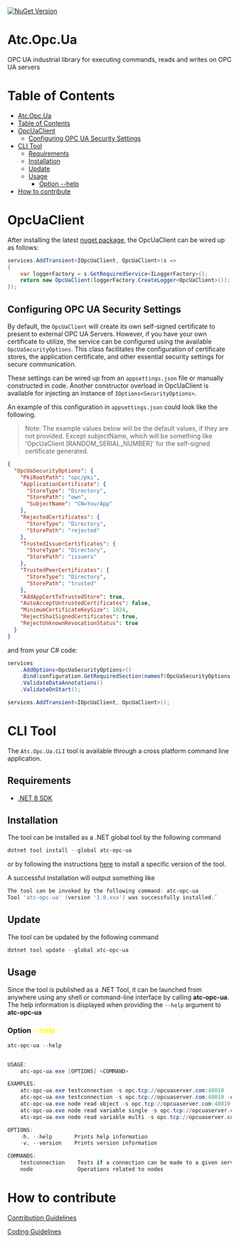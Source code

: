 [![NuGet Version](https://img.shields.io/nuget/v/atc.opc.ua.svg?logo=nuget&style=for-the-badge)](https://www.nuget.org/packages/atc.opc.ua)

# Atc.Opc.Ua

OPC UA industrial library for executing commands, reads and writes on OPC UA servers

# Table of Contents

- [Atc.Opc.Ua](#atcopcua)
- [Table of Contents](#table-of-contents)
- [OpcUaClient](#opcuaclient)
  - [Configuring OPC UA Security Settings](#configuring-opc-ua-security-settings)
- [CLI Tool](#cli-tool)
  - [Requirements](#requirements)
  - [Installation](#installation)
  - [Update](#update)
  - [Usage](#usage)
    - [Option --help](#option---help)
- [How to contribute](#how-to-contribute)

# OpcUaClient

After installing the latest [nuget package](https://www.nuget.org/packages/atc.opc.ua), the OpcUaClient can be wired up as follows:

```csharp
services.AddTransient<IOpcUaClient, OpcUaClient>(s =>
{
    var loggerFactory = s.GetRequiredService<ILoggerFactory>();
    return new OpcUaClient(loggerFactory.CreateLogger<OpcUaClient>());
});
```

## Configuring OPC UA Security Settings

By default, the `OpcUaClient` will create its own self-signed certificate to present to external OPC UA Servers. However, if you have your own certificate to utilize, the service can be configured using the available `OpcUaSecurityOptions`. This class facilitates the configuration of certificate stores, the application certificate, and other essential security settings for secure communication.

These settings can be wired up from an `appsettings.json` file or manually constructed in code. Another constructor overload in OpcUaClient is available for injecting an instance of `IOptions<SecurityOptions>`.

An example of this configuration in `appsettings.json` could look like the following.

> Note: The example values below will be the default values, if they are not provided.
Except subjectName, which will be something like 'OpcUaClient [RANDOM_SERIAL_NUMBER]' for the self-signed certificate generated.

```json
{
  "OpcUaSecurityOptions": {
    "PkiRootPath": "opc/pki",
    "ApplicationCertificate": {
      "StoreType": "Directory",
      "StorePath": "own",
      "SubjectName": "CN=YourApp"
    },
    "RejectedCertificates": {
      "StoreType": "Directory",
      "StorePath": "rejected"
    },
    "TrustedIssuerCertificates": {
      "StoreType": "Directory",
      "StorePath": "issuers"
    },
    "TrustedPeerCertificates": {
      "StoreType": "Directory",
      "StorePath": "trusted"
    },
    "AddAppCertToTrustedStore": true,
    "AutoAcceptUntrustedCertificates": false,
    "MinimumCertificateKeySize": 1024,
    "RejectSha1SignedCertificates": true,
    "RejectUnknownRevocationStatus": true
  }
}
```

and from your C# code:

```csharp
services
    .AddOptions<OpcUaSecurityOptions>()
    .Bind(configuration.GetRequiredSection(nameof(OpcUaSecurityOptions)))
    .ValidateDataAnnotations()
    .ValidateOnStart();

services.AddTransient<IOpcUaClient, OpcUaClient>();
```

# CLI Tool

The `Atc.Opc.Ua.CLI` tool is available through a cross platform command line application.

## Requirements

* [.NET 8 SDK](https://dotnet.microsoft.com/en-us/download/dotnet/8.0)

## Installation

The tool can be installed as a .NET global tool by the following command

```powershell
dotnet tool install --global atc-opc-ua
```

or by following the instructions [here](https://www.nuget.org/packages/atc-opc-ua/) to install a specific version of the tool.

A successful installation will output something like

```powershell
The tool can be invoked by the following command: atc-opc-ua
Tool 'atc-opc-ua' (version '1.0.xxx') was successfully installed.`
```

## Update

The tool can be updated by the following command

```powershell
dotnet tool update --global atc-opc-ua
```

## Usage

Since the tool is published as a .NET Tool, it can be launched from anywhere using any shell or command-line interface by calling **atc-opc-ua**. The help information is displayed when providing the `--help` argument to **atc-opc-ua**

### Option <span style="color:yellow">--help</span>

```powershell
atc-opc-ua --help


USAGE:
    atc-opc-ua.exe [OPTIONS] <COMMAND>

EXAMPLES:
    atc-opc-ua.exe testconnection -s opc.tcp://opcuaserver.com:48010
    atc-opc-ua.exe testconnection -s opc.tcp://opcuaserver.com:48010 -u username -p password
    atc-opc-ua.exe node read object -s opc.tcp://opcuaserver.com:48010 -n "ns=2;s=Demo.Dynamic.Scalar"
    atc-opc-ua.exe node read variable single -s opc.tcp://opcuaserver.com:48010 -n "ns=2;s=Demo.Dynamic.Scalar.Float"
    atc-opc-ua.exe node read variable multi -s opc.tcp://opcuaserver.com:48010 -n "ns=2;s=Demo.Dynamic.Scalar.Float" -n "ns=2;s=Demo.Dynamic.Scalar.Int32"

OPTIONS:
    -h, --help       Prints help information
    -v, --version    Prints version information

COMMANDS:
    testconnection    Tests if a connection can be made to a given server
    node              Operations related to nodes
```

# How to contribute

[Contribution Guidelines](https://atc-net.github.io/introduction/about-atc#how-to-contribute)

[Coding Guidelines](https://atc-net.github.io/introduction/about-atc#coding-guidelines)
